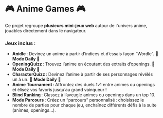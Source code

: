 # 🎮 Anime Games 🎮

Ce projet regroupe **plusieurs mini-jeux web** autour de l'univers anime, jouables directement dans le navigateur.

### Jeux inclus :

- **Anidle** : Devinez un anime à partir d’indices et d’essais façon “Wordle”. 🎲 **Mode Daily** 🎲
- **OpeningQuizz** : Trouvez l’anime en écoutant des extraits d’openings. 🎲 **Mode Daily** 🎲
- **CharacterQuizz** : Devinez l’anime à partir de ses personnages révélés un à un. 🎲 **Mode Daily** 🎲
- **Anime Tournament** : Affrontez des duels 1v1 entre animes ou openings et élisez vos favoris jusqu’au grand vainqueur !
- **Blind Ranking** : Classez à l’aveugle animes ou openings dans un top 10.
- **Mode Parcours** : Créez un “parcours” personnalisé : choisissez le nombre de parties pour chaque jeu, enchaînez différents défis à la suite (animes, openings…).
